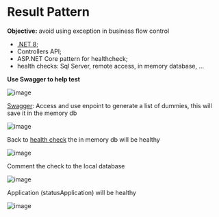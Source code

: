 # Result Pattern 
**Objective:** avoid using exception in business flow control
- [.NET 8](https://learn.microsoft.com/en-us/dotnet/core/whats-new/dotnet-8/overview);
- Controllers API;
- ASP.NET Core pattern for healthcheck;
- health checks: Sql Server, remote access, in memory database, ...

**Use Swagger to help test**

![image](https://github.com/user-attachments/assets/d9b56be2-7f2a-4172-8554-044c83c533b8)


[Swagger](https://localhost:7291/swagger/index.html): Access and use enpoint to generate a list of dummies, this will save it in the memory db

![image](https://github.com/user-attachments/assets/19270294-5929-4b8c-aca6-1b95c80f93cb)


Back to [health check](https://localhost:7291/healthcheck) the in memory db will be healthy

![image](https://github.com/user-attachments/assets/4e002e8f-c1f9-46ba-8f55-ddb0b51c9f1c)


Comment the check to the local database

![image](https://github.com/user-attachments/assets/faaeb383-e365-4219-83c6-3a87be98defe)


Application (statusApplication) will be healthy

![image](https://github.com/user-attachments/assets/0a37d55b-7d95-42f9-aa79-e2a5a9a0eaf8)


